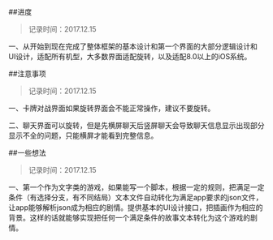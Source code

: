##进度

> 记录时间：2017.12.15 

一、从开始到现在完成了整体框架的基本设计和第一个界面的大部分逻辑设计和UI设计，适配所有机型，大多数界面适配旋转，以及适配8.0以上的iOS系统。


##注意事项

> 记录时间：2017.12.15 

一、卡牌对战界面如果旋转界面会不能正常操作，建议不要旋转。

二、聊天界面可以旋转，但是先横屏聊天后竖屏聊天会导致聊天信息显示出现部分显示不全的问题，只能横屏才能看到完整信息。


##一些想法

> 记录时间：2017.12.15 

一、第一个作为文字类的游戏，如果能写一个脚本，根据一定的规则，把满足一定条件（有选择分支，有不同结局）文本文件自动转化为满足app要求的json文件，让app能够解析json成为相应的剧情。提供基本的UI设计接口，把插画作为相应的背景。这样的话就能够实现把任何一个满足条件的故事文本转化为这个游戏的剧情。